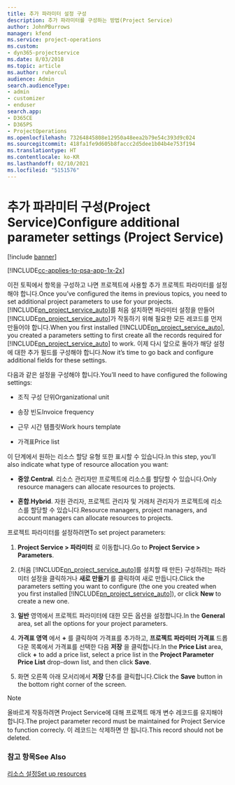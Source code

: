 ```yaml
---
title: 추가 파라미터 설정 구성
description: 추가 파라미터를 구성하는 방법(Project Service)
author: JohnPBurrows
manager: kfend
ms.service: project-operations
ms.custom:
- dyn365-projectservice
ms.date: 8/03/2018
ms.topic: article
ms.author: ruhercul
audience: Admin
search.audienceType:
- admin
- customizer
- enduser
search.app:
- D365CE
- D365PS
- ProjectOperations
ms.openlocfilehash: 73264845808e12950a48eea2b79e54c393d9c024
ms.sourcegitcommit: 418fa1fe9d605b8faccc2d5dee1b04b4e753f194
ms.translationtype: HT
ms.contentlocale: ko-KR
ms.lasthandoff: 02/10/2021
ms.locfileid: "5151576"
---
```

# <a name="configure-additional-parameter-settings-project-service"></a><span data-ttu-id="cdf7d-103">추가 파라미터 구성(Project Service)</span><span class="sxs-lookup"><span data-stu-id="cdf7d-103">Configure additional parameter settings (Project Service)</span></span>

[!include [banner](../includes/psa-now-project-operations.md)]

[!INCLUDE[cc-applies-to-psa-app-1x-2x](../includes/cc-applies-to-psa-app-1x-2x.md)]

<span data-ttu-id="cdf7d-104">이전 토픽에서 항목을 구성하고 나면 프로젝트에 사용할 추가 프로젝트 파라미터를 설정해야 합니다.</span><span class="sxs-lookup"><span data-stu-id="cdf7d-104">Once you’ve configured the items in previous topics, you need to set additional project parameters to use for your projects.</span></span> <span data-ttu-id="cdf7d-105">[!INCLUDE[pn_project_service_auto](../includes/pn-project-service-auto.md)]를 처음 설치하면 파라미터 설정을 만들어 [!INCLUDE[pn_project_service_auto](../includes/pn-project-service-auto.md)]가 작동하기 위해 필요한 모든 레코드를 먼저 만들어야 합니다.</span><span class="sxs-lookup"><span data-stu-id="cdf7d-105">When you first installed [!INCLUDE[pn_project_service_auto](../includes/pn-project-service-auto.md)], you created a parameters setting to first create all the records required for [!INCLUDE[pn_project_service_auto](../includes/pn-project-service-auto.md)] to work.</span></span> <span data-ttu-id="cdf7d-106">이제 다시 앞으로 돌아가 해당 설정에 대한 추가 필드를 구성해야 합니다.</span><span class="sxs-lookup"><span data-stu-id="cdf7d-106">Now it’s time to go back and configure additional fields for these settings.</span></span>  
  
 <span data-ttu-id="cdf7d-107">다음과 같은 설정을 구성해야 합니다.</span><span class="sxs-lookup"><span data-stu-id="cdf7d-107">You’ll need to have configured the following settings:</span></span>  
  
-   <span data-ttu-id="cdf7d-108">조직 구성 단위</span><span class="sxs-lookup"><span data-stu-id="cdf7d-108">Organizational unit</span></span>  
  
-   <span data-ttu-id="cdf7d-109">송장 빈도</span><span class="sxs-lookup"><span data-stu-id="cdf7d-109">Invoice frequency</span></span>  
  
-   <span data-ttu-id="cdf7d-110">근무 시간 템플릿</span><span class="sxs-lookup"><span data-stu-id="cdf7d-110">Work hours template</span></span>  
  
-   <span data-ttu-id="cdf7d-111">가격표</span><span class="sxs-lookup"><span data-stu-id="cdf7d-111">Price list</span></span>  
 
<span data-ttu-id="cdf7d-112">이 단계에서 원하는 리소스 할당 유형 또한 표시할 수 있습니다.</span><span class="sxs-lookup"><span data-stu-id="cdf7d-112">In this step, you’ll also indicate what type of resource allocation you want:</span></span>  
  
- <span data-ttu-id="cdf7d-113">**중앙**.</span><span class="sxs-lookup"><span data-stu-id="cdf7d-113">**Central**.</span></span> <span data-ttu-id="cdf7d-114">리소스 관리자만 프로젝트에 리소스를 할당할 수 있습니다.</span><span class="sxs-lookup"><span data-stu-id="cdf7d-114">Only resource managers can allocate resources to projects.</span></span>  
  
- <span data-ttu-id="cdf7d-115">**혼합**.</span><span class="sxs-lookup"><span data-stu-id="cdf7d-115">**Hybrid**.</span></span> <span data-ttu-id="cdf7d-116">자원 관리자, 프로젝트 관리자 및 거래처 관리자가 프로젝트에 리소스를 할당할 수 있습니다.</span><span class="sxs-lookup"><span data-stu-id="cdf7d-116">Resource managers, project managers, and account managers can allocate resources to projects.</span></span>  
  
 
<span data-ttu-id="cdf7d-117">프로젝트 파라미터를 설정하려면</span><span class="sxs-lookup"><span data-stu-id="cdf7d-117">To set project parameters:</span></span>  
  
1. <span data-ttu-id="cdf7d-118">**Project Service > 파라미터** 로 이동합니다.</span><span class="sxs-lookup"><span data-stu-id="cdf7d-118">Go to **Project Service > Parameters**.</span></span>  
  
2. <span data-ttu-id="cdf7d-119">(처음 [!INCLUDE[pn_project_service_auto](../includes/pn-project-service-auto.md)]를 설치할 때 만든) 구성하려는 파라미터 설정을 클릭하거나 **새로 만들기** 를 클릭하여 새로 만듭니다.</span><span class="sxs-lookup"><span data-stu-id="cdf7d-119">Click the parameters setting you want to configure (the one you created when you first installed [!INCLUDE[pn_project_service_auto](../includes/pn-project-service-auto.md)]), or click **New** to create a new one.</span></span>  
  
3. <span data-ttu-id="cdf7d-120">**일반** 영역에서 프로젝트 파라미터에 대한 모든 옵션을 설정합니다.</span><span class="sxs-lookup"><span data-stu-id="cdf7d-120">In the **General** area, set all the options for your project parameters.</span></span>  
  
4. <span data-ttu-id="cdf7d-121">**가격표 영역** 에서 **+** 를 클릭하여 가격표를 추가하고, **프로젝트 파라미터 가격표** 드롭다운 목록에서 가격표를 선택한 다음 **저장** 을 클릭합니다.</span><span class="sxs-lookup"><span data-stu-id="cdf7d-121">In the **Price List** area, click **+** to add a price list, select a price list in the **Project Parameter Price List** drop-down list, and then click **Save**.</span></span>  
  
5. <span data-ttu-id="cdf7d-122">화면 오른쪽 아래 모서리에서 **저장** 단추를 클릭합니다.</span><span class="sxs-lookup"><span data-stu-id="cdf7d-122">Click the **Save** button in the bottom right corner of the screen.</span></span>  

> [!NOTE]
> <span data-ttu-id="cdf7d-123">올바르게 작동하려면 Project Service에 대해 프로젝트 매개 변수 레코드를 유지해야 합니다.</span><span class="sxs-lookup"><span data-stu-id="cdf7d-123">The project parameter record must be maintained for Project Service to function correcly.</span></span> <span data-ttu-id="cdf7d-124">이 레코드는 삭제하면 안 됩니다.</span><span class="sxs-lookup"><span data-stu-id="cdf7d-124">This record should not be deleted.</span></span>

### <a name="see-also"></a><span data-ttu-id="cdf7d-125">참고 항목</span><span class="sxs-lookup"><span data-stu-id="cdf7d-125">See Also</span></span>  
 [<span data-ttu-id="cdf7d-126">리소스 설정</span><span class="sxs-lookup"><span data-stu-id="cdf7d-126">Set up resources</span></span>](../psa/set-up-resources.md)
